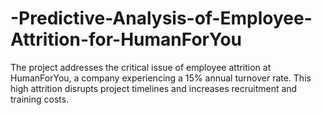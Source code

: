 # -Predictive-Analysis-of-Employee-Attrition-for-HumanForYou
The project addresses the critical issue of employee attrition at HumanForYou, a company experiencing a 15% annual turnover rate. This high attrition disrupts project timelines and increases recruitment and training costs.
